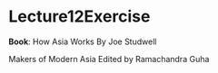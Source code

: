 # Lecture12Exercise
**Book**:
How Asia Works By Joe Studwell <p>
Makers of Modern Asia Edited by Ramachandra Guha
